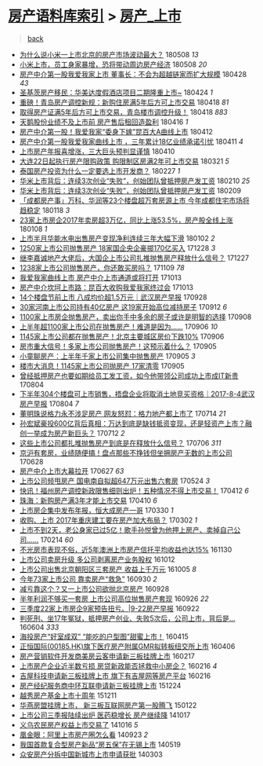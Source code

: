 [房产语料库索引](../../README.md)  > [房产_上市](房产_上市.md)
====
> [back](../README.md)

- [为什么说小米一上市北京的房产市场波动最大？](http://jkwz.applinzi.com/ittc/7100699493458773003.html#%E4%B8%BA%E4%BB%80%E4%B9%88%E8%AF%B4%E5%B0%8F%E7%B1%B3%E4%B8%80%E4%B8%8A%E5%B8%82%E5%8C%97%E4%BA%AC%E7%9A%84%E6%88%BF%E4%BA%A7%E5%B8%82%E5%9C%BA%E6%B3%A2%E5%8A%A8%E6%9C%80%E5%A4%A7%EF%BC%9F) 180508 *13* 
- [小米上市，员工身家暴增，恐将带动周边房产经济](http://jkwz.applinzi.com/ittc/7100692584387314698.html#%E5%B0%8F%E7%B1%B3%E4%B8%8A%E5%B8%82%EF%BC%8C%E5%91%98%E5%B7%A5%E8%BA%AB%E5%AE%B6%E6%9A%B4%E5%A2%9E%EF%BC%8C%E6%81%90%E5%B0%86%E5%B8%A6%E5%8A%A8%E5%91%A8%E8%BE%B9%E6%88%BF%E4%BA%A7%E7%BB%8F%E6%B5%8E) 180508 *20* 
- [房产中介第一股我爱我家上市 董事长：不会为超越链家而扩大规模](http://jkwz.applinzi.com/ittc/7096977921313080326.html#%E6%88%BF%E4%BA%A7%E4%B8%AD%E4%BB%8B%E7%AC%AC%E4%B8%80%E8%82%A1%E6%88%91%E7%88%B1%E6%88%91%E5%AE%B6%E4%B8%8A%E5%B8%82+%E8%91%A3%E4%BA%8B%E9%95%BF%EF%BC%9A%E4%B8%8D%E4%BC%9A%E4%B8%BA%E8%B6%85%E8%B6%8A%E9%93%BE%E5%AE%B6%E8%80%8C%E6%89%A9%E5%A4%A7%E8%A7%84%E6%A8%A1) 180428 *43* 
- [圣基茨房产移民：华美达度假酒店项目二期隆重上市~](http://jkwz.applinzi.com/ittc/7095592853168456711.html#%E5%9C%A3%E5%9F%BA%E8%8C%A8%E6%88%BF%E4%BA%A7%E7%A7%BB%E6%B0%91%EF%BC%9A%E5%8D%8E%E7%BE%8E%E8%BE%BE%E5%BA%A6%E5%81%87%E9%85%92%E5%BA%97%E9%A1%B9%E7%9B%AE%E4%BA%8C%E6%9C%9F%E9%9A%86%E9%87%8D%E4%B8%8A%E5%B8%82%7E) 180424 *1* 
- [重磅！青岛房产调控新规：新购住房满5年后方可上市交易](http://jkwz.applinzi.com/ittc/7093371905627390986.html#%E9%87%8D%E7%A3%85%EF%BC%81%E9%9D%92%E5%B2%9B%E6%88%BF%E4%BA%A7%E8%B0%83%E6%8E%A7%E6%96%B0%E8%A7%84%EF%BC%9A%E6%96%B0%E8%B4%AD%E4%BD%8F%E6%88%BF%E6%BB%A15%E5%B9%B4%E5%90%8E%E6%96%B9%E5%8F%AF%E4%B8%8A%E5%B8%82%E4%BA%A4%E6%98%93) 180418 *81* 
- [取得房产证满5年后方可上市交易，青岛楼市调控升级！](http://jkwz.applinzi.com/ittc/7093365484718392337.html#%E5%8F%96%E5%BE%97%E6%88%BF%E4%BA%A7%E8%AF%81%E6%BB%A15%E5%B9%B4%E5%90%8E%E6%96%B9%E5%8F%AF%E4%B8%8A%E5%B8%82%E4%BA%A4%E6%98%93%EF%BC%8C%E9%9D%92%E5%B2%9B%E6%A5%BC%E5%B8%82%E8%B0%83%E6%8E%A7%E5%8D%87%E7%BA%A7%EF%BC%81) 180418 *883* 
- [天鹅股份业绩不及上市前 房产售后租回造盈利](http://jkwz.applinzi.com/ittc/7092549682612143110.html#%E5%A4%A9%E9%B9%85%E8%82%A1%E4%BB%BD%E4%B8%9A%E7%BB%A9%E4%B8%8D%E5%8F%8A%E4%B8%8A%E5%B8%82%E5%89%8D+%E6%88%BF%E4%BA%A7%E5%94%AE%E5%90%8E%E7%A7%9F%E5%9B%9E%E9%80%A0%E7%9B%88%E5%88%A9) 180416 *1* 
- [房产中介第一股！我爱我家“委身下嫁”昆百大A曲线上市](http://jkwz.applinzi.com/ittc/7091209743060435975.html#%E6%88%BF%E4%BA%A7%E4%B8%AD%E4%BB%8B%E7%AC%AC%E4%B8%80%E8%82%A1%EF%BC%81%E6%88%91%E7%88%B1%E6%88%91%E5%AE%B6%E2%80%9C%E5%A7%94%E8%BA%AB%E4%B8%8B%E5%AB%81%E2%80%9D%E6%98%86%E7%99%BE%E5%A4%A7A%E6%9B%B2%E7%BA%BF%E4%B8%8A%E5%B8%82) 180412  
- [房产中介第一股我爱我家曲线上市 ，三年累计18亿业绩承诺引忧](http://jkwz.applinzi.com/ittc/7090689349790467088.html#%E6%88%BF%E4%BA%A7%E4%B8%AD%E4%BB%8B%E7%AC%AC%E4%B8%80%E8%82%A1%E6%88%91%E7%88%B1%E6%88%91%E5%AE%B6%E6%9B%B2%E7%BA%BF%E4%B8%8A%E5%B8%82+%EF%BC%8C%E4%B8%89%E5%B9%B4%E7%B4%AF%E8%AE%A118%E4%BA%BF%E4%B8%9A%E7%BB%A9%E6%89%BF%E8%AF%BA%E5%BC%95%E5%BF%A7) 180411 *4* 
- [上市房产年报喜增涨，三大巨头预判显谨慎](http://jkwz.applinzi.com/ittc/7088620357986812934.html#%E4%B8%8A%E5%B8%82%E6%88%BF%E4%BA%A7%E5%B9%B4%E6%8A%A5%E5%96%9C%E5%A2%9E%E6%B6%A8%EF%BC%8C%E4%B8%89%E5%A4%A7%E5%B7%A8%E5%A4%B4%E9%A2%84%E5%88%A4%E6%98%BE%E8%B0%A8%E6%85%8E) 180410  
- [大连22日起执行房产限购政策 购限制区房满2年可上市交易](http://jkwz.applinzi.com/ittc/7083046783108514826.html#%E5%A4%A7%E8%BF%9E22%E6%97%A5%E8%B5%B7%E6%89%A7%E8%A1%8C%E6%88%BF%E4%BA%A7%E9%99%90%E8%B4%AD%E6%94%BF%E7%AD%96+%E8%B4%AD%E9%99%90%E5%88%B6%E5%8C%BA%E6%88%BF%E6%BB%A12%E5%B9%B4%E5%8F%AF%E4%B8%8A%E5%B8%82%E4%BA%A4%E6%98%93) 180321 *5* 
- [泰国房产投资为什么一定要选上市开发商？](http://jkwz.applinzi.com/ittc/7074327240060175377.html#%E6%B3%B0%E5%9B%BD%E6%88%BF%E4%BA%A7%E6%8A%95%E8%B5%84%E4%B8%BA%E4%BB%80%E4%B9%88%E4%B8%80%E5%AE%9A%E8%A6%81%E9%80%89%E4%B8%8A%E5%B8%82%E5%BC%80%E5%8F%91%E5%95%86%EF%BC%9F) 180227 *1* 
- [华米上市背后：连续3次创业“失败”，创始团队曾抵押房产发工资](http://jkwz.applinzi.com/ittc/7068397217675478023.html#%E5%8D%8E%E7%B1%B3%E4%B8%8A%E5%B8%82%E8%83%8C%E5%90%8E%EF%BC%9A%E8%BF%9E%E7%BB%AD3%E6%AC%A1%E5%88%9B%E4%B8%9A%E2%80%9C%E5%A4%B1%E8%B4%A5%E2%80%9D%EF%BC%8C%E5%88%9B%E5%A7%8B%E5%9B%A2%E9%98%9F%E6%9B%BE%E6%8A%B5%E6%8A%BC%E6%88%BF%E4%BA%A7%E5%8F%91%E5%B7%A5%E8%B5%84) 180210 *25* 
- [华米上市背后：连续3次创业“失败”，创始团队曾抵押房产发工资](http://jkwz.applinzi.com/ittc/7068155893080671249.html#%E5%8D%8E%E7%B1%B3%E4%B8%8A%E5%B8%82%E8%83%8C%E5%90%8E%EF%BC%9A%E8%BF%9E%E7%BB%AD3%E6%AC%A1%E5%88%9B%E4%B8%9A%E2%80%9C%E5%A4%B1%E8%B4%A5%E2%80%9D%EF%BC%8C%E5%88%9B%E5%A7%8B%E5%9B%A2%E9%98%9F%E6%9B%BE%E6%8A%B5%E6%8A%BC%E6%88%BF%E4%BA%A7%E5%8F%91%E5%B7%A5%E8%B5%84) 180209  
- [「成都房产事」万科、华润等23个楼盘超万套房源上市 今年成都住宅市场将趋稳定](http://jkwz.applinzi.com/ittc/7059885823015519249.html#%E3%80%8C%E6%88%90%E9%83%BD%E6%88%BF%E4%BA%A7%E4%BA%8B%E3%80%8D%E4%B8%87%E7%A7%91%E3%80%81%E5%8D%8E%E6%B6%A6%E7%AD%8923%E4%B8%AA%E6%A5%BC%E7%9B%98%E8%B6%85%E4%B8%87%E5%A5%97%E6%88%BF%E6%BA%90%E4%B8%8A%E5%B8%82+%E4%BB%8A%E5%B9%B4%E6%88%90%E9%83%BD%E4%BD%8F%E5%AE%85%E5%B8%82%E5%9C%BA%E5%B0%86%E8%B6%8B%E7%A8%B3%E5%AE%9A) 180118 *3* 
- [23家上市房企2017年卖房超3万亿，同比上涨53.5%，房产股全线上涨](http://jkwz.applinzi.com/ittc/7056234750518232081.html#23%E5%AE%B6%E4%B8%8A%E5%B8%82%E6%88%BF%E4%BC%812017%E5%B9%B4%E5%8D%96%E6%88%BF%E8%B6%853%E4%B8%87%E4%BA%BF%EF%BC%8C%E5%90%8C%E6%AF%94%E4%B8%8A%E6%B6%A853.5%25%EF%BC%8C%E6%88%BF%E4%BA%A7%E8%82%A1%E5%85%A8%E7%BA%BF%E4%B8%8A%E6%B6%A8) 180108 *1* 
- [上市半月华能水电出售房产变现净利连续三年大幅下滑](http://jkwz.applinzi.com/ittc/7054037134934017030.html#%E4%B8%8A%E5%B8%82%E5%8D%8A%E6%9C%88%E5%8D%8E%E8%83%BD%E6%B0%B4%E7%94%B5%E5%87%BA%E5%94%AE%E6%88%BF%E4%BA%A7%E5%8F%98%E7%8E%B0%E5%87%80%E5%88%A9%E8%BF%9E%E7%BB%AD%E4%B8%89%E5%B9%B4%E5%A4%A7%E5%B9%85%E4%B8%8B%E6%BB%91) 180102 *2* 
- [1250家上市公司抛售房产 18家国企央企豪掷170亿买入](http://jkwz.applinzi.com/ittc/7052201695101060112.html#1250%E5%AE%B6%E4%B8%8A%E5%B8%82%E5%85%AC%E5%8F%B8%E6%8A%9B%E5%94%AE%E6%88%BF%E4%BA%A7+18%E5%AE%B6%E5%9B%BD%E4%BC%81%E5%A4%AE%E4%BC%81%E8%B1%AA%E6%8E%B7170%E4%BA%BF%E4%B9%B0%E5%85%A5) 171228 *3* 
- [继李嘉诚地产大佬后，大国企上市公司扎推抛售房产释放什么信号？](http://jkwz.applinzi.com/ittc/7051717029088723984.html#%E7%BB%A7%E6%9D%8E%E5%98%89%E8%AF%9A%E5%9C%B0%E4%BA%A7%E5%A4%A7%E4%BD%AC%E5%90%8E%EF%BC%8C%E5%A4%A7%E5%9B%BD%E4%BC%81%E4%B8%8A%E5%B8%82%E5%85%AC%E5%8F%B8%E6%89%8E%E6%8E%A8%E6%8A%9B%E5%94%AE%E6%88%BF%E4%BA%A7%E9%87%8A%E6%94%BE%E4%BB%80%E4%B9%88%E4%BF%A1%E5%8F%B7%EF%BC%9F) 171227  
- [1238家上市公司抛售房产，你还敢买房吗？](http://jkwz.applinzi.com/ittc/7033873875694257168.html#1238%E5%AE%B6%E4%B8%8A%E5%B8%82%E5%85%AC%E5%8F%B8%E6%8A%9B%E5%94%AE%E6%88%BF%E4%BA%A7%EF%BC%8C%E4%BD%A0%E8%BF%98%E6%95%A2%E4%B9%B0%E6%88%BF%E5%90%97%EF%BC%9F) 171109 *78* 
- [我爱我家曲线上市 房产中介上市通道或将打开](http://jkwz.applinzi.com/ittc/7024001419563238416.html#%E6%88%91%E7%88%B1%E6%88%91%E5%AE%B6%E6%9B%B2%E7%BA%BF%E4%B8%8A%E5%B8%82+%E6%88%BF%E4%BA%A7%E4%B8%AD%E4%BB%8B%E4%B8%8A%E5%B8%82%E9%80%9A%E9%81%93%E6%88%96%E5%B0%86%E6%89%93%E5%BC%80) 171013  
- [房产中介坎坷上市路：昆百大收购我爱我家终过会](http://jkwz.applinzi.com/ittc/7023881593217877009.html#%E6%88%BF%E4%BA%A7%E4%B8%AD%E4%BB%8B%E5%9D%8E%E5%9D%B7%E4%B8%8A%E5%B8%82%E8%B7%AF%EF%BC%9A%E6%98%86%E7%99%BE%E5%A4%A7%E6%94%B6%E8%B4%AD%E6%88%91%E7%88%B1%E6%88%91%E5%AE%B6%E7%BB%88%E8%BF%87%E4%BC%9A) 171013  
- [14个楼盘节前上市 八成均价超1.5万元｜武汉房产早报](http://jkwz.applinzi.com/ittc/7018274341261935633.html#14%E4%B8%AA%E6%A5%BC%E7%9B%98%E8%8A%82%E5%89%8D%E4%B8%8A%E5%B8%82+%E5%85%AB%E6%88%90%E5%9D%87%E4%BB%B7%E8%B6%851.5%E4%B8%87%E5%85%83%EF%BD%9C%E6%AD%A6%E6%B1%89%E6%88%BF%E4%BA%A7%E6%97%A9%E6%8A%A5) 170928  
- [30家河南上市公司持有40亿房产 这19家开始高位减持房子](http://jkwz.applinzi.com/ittc/7012356195174843408.html#30%E5%AE%B6%E6%B2%B3%E5%8D%97%E4%B8%8A%E5%B8%82%E5%85%AC%E5%8F%B8%E6%8C%81%E6%9C%8940%E4%BA%BF%E6%88%BF%E4%BA%A7+%E8%BF%9919%E5%AE%B6%E5%BC%80%E5%A7%8B%E9%AB%98%E4%BD%8D%E5%87%8F%E6%8C%81%E6%88%BF%E5%AD%90) 170912 *6* 
- [1100家上市房企抛售房产，卖出你手中多余的房子或许是明智的选择](http://jkwz.applinzi.com/ittc/7010949827960243217.html#1100%E5%AE%B6%E4%B8%8A%E5%B8%82%E6%88%BF%E4%BC%81%E6%8A%9B%E5%94%AE%E6%88%BF%E4%BA%A7%EF%BC%8C%E5%8D%96%E5%87%BA%E4%BD%A0%E6%89%8B%E4%B8%AD%E5%A4%9A%E4%BD%99%E7%9A%84%E6%88%BF%E5%AD%90%E6%88%96%E8%AE%B8%E6%98%AF%E6%98%8E%E6%99%BA%E7%9A%84%E9%80%89%E6%8B%A9) 170908  
- [上半年超1100家上市公司在抛售房产！难道是因为……](http://jkwz.applinzi.com/ittc/7010283654885147665.html#%E4%B8%8A%E5%8D%8A%E5%B9%B4%E8%B6%851100%E5%AE%B6%E4%B8%8A%E5%B8%82%E5%85%AC%E5%8F%B8%E5%9C%A8%E6%8A%9B%E5%94%AE%E6%88%BF%E4%BA%A7%EF%BC%81%E9%9A%BE%E9%81%93%E6%98%AF%E5%9B%A0%E4%B8%BA%E2%80%A6%E2%80%A6) 170906 *10* 
- [1145家上市公司都在抛售房产！北京主要城区房价下跌10%](http://jkwz.applinzi.com/ittc/7010130718678844432.html#1145%E5%AE%B6%E4%B8%8A%E5%B8%82%E5%85%AC%E5%8F%B8%E9%83%BD%E5%9C%A8%E6%8A%9B%E5%94%AE%E6%88%BF%E4%BA%A7%EF%BC%81%E5%8C%97%E4%BA%AC%E4%B8%BB%E8%A6%81%E5%9F%8E%E5%8C%BA%E6%88%BF%E4%BB%B7%E4%B8%8B%E8%B7%8C10%25) 170906  
- [房市重大信号！多家上市公司抛售房产！这预示着什么？](http://jkwz.applinzi.com/ittc/7009910972045853713.html#%E6%88%BF%E5%B8%82%E9%87%8D%E5%A4%A7%E4%BF%A1%E5%8F%B7%EF%BC%81%E5%A4%9A%E5%AE%B6%E4%B8%8A%E5%B8%82%E5%85%AC%E5%8F%B8%E6%8A%9B%E5%94%AE%E6%88%BF%E4%BA%A7%EF%BC%81%E8%BF%99%E9%A2%84%E7%A4%BA%E7%9D%80%E4%BB%80%E4%B9%88%EF%BC%9F) 170905  
- [小童聊房产：上半年千家上市公司集中抛售房产](http://jkwz.applinzi.com/ittc/7009863871568020496.html#%E5%B0%8F%E7%AB%A5%E8%81%8A%E6%88%BF%E4%BA%A7%EF%BC%9A%E4%B8%8A%E5%8D%8A%E5%B9%B4%E5%8D%83%E5%AE%B6%E4%B8%8A%E5%B8%82%E5%85%AC%E5%8F%B8%E9%9B%86%E4%B8%AD%E6%8A%9B%E5%94%AE%E6%88%BF%E4%BA%A7) 170905 *3* 
- [楼市大消息！1145家上市公司抛房产 17家清零](http://jkwz.applinzi.com/ittc/7009726565792089104.html#%E6%A5%BC%E5%B8%82%E5%A4%A7%E6%B6%88%E6%81%AF%EF%BC%811145%E5%AE%B6%E4%B8%8A%E5%B8%82%E5%85%AC%E5%8F%B8%E6%8A%9B%E6%88%BF%E4%BA%A7+17%E5%AE%B6%E6%B8%85%E9%9B%B6) 170905  
- [曾经抵押房产也要如期给员工发工资，如今他带领公司成功上市成IT新贵](http://jkwz.applinzi.com/ittc/6997896109576684561.html#%E6%9B%BE%E7%BB%8F%E6%8A%B5%E6%8A%BC%E6%88%BF%E4%BA%A7%E4%B9%9F%E8%A6%81%E5%A6%82%E6%9C%9F%E7%BB%99%E5%91%98%E5%B7%A5%E5%8F%91%E5%B7%A5%E8%B5%84%EF%BC%8C%E5%A6%82%E4%BB%8A%E4%BB%96%E5%B8%A6%E9%A2%86%E5%85%AC%E5%8F%B8%E6%88%90%E5%8A%9F%E4%B8%8A%E5%B8%82%E6%88%90IT%E6%96%B0%E8%B4%B5) 170804  
- [下半年304个楼盘可上市销售，捂盘企业将取消土地竞买资格｜2017-8-4武汉房产早报](http://jkwz.applinzi.com/ittc/6997862951426720784.html#%E4%B8%8B%E5%8D%8A%E5%B9%B4304%E4%B8%AA%E6%A5%BC%E7%9B%98%E5%8F%AF%E4%B8%8A%E5%B8%82%E9%94%80%E5%94%AE%EF%BC%8C%E6%8D%82%E7%9B%98%E4%BC%81%E4%B8%9A%E5%B0%86%E5%8F%96%E6%B6%88%E5%9C%9F%E5%9C%B0%E7%AB%9E%E4%B9%B0%E8%B5%84%E6%A0%BC%EF%BD%9C2017-8-4%E6%AD%A6%E6%B1%89%E6%88%BF%E4%BA%A7%E6%97%A9%E6%8A%A5) 170804 *7* 
- [董明珠说格力永不涉足房产 网友怒怼：格力地产都上市了](http://jkwz.applinzi.com/ittc/6990098043125629969.html#%E8%91%A3%E6%98%8E%E7%8F%A0%E8%AF%B4%E6%A0%BC%E5%8A%9B%E6%B0%B8%E4%B8%8D%E6%B6%89%E8%B6%B3%E6%88%BF%E4%BA%A7+%E7%BD%91%E5%8F%8B%E6%80%92%E6%80%BC%EF%BC%9A%E6%A0%BC%E5%8A%9B%E5%9C%B0%E4%BA%A7%E9%83%BD%E4%B8%8A%E5%B8%82%E4%BA%86) 170714 *21* 
- [孙宏斌豪投600亿背后真相：万达到底是缺钱抵资变现，还是轻资产上市？融创一举成为房产新巨头？](http://jkwz.applinzi.com/ittc/6989364342989259792.html#%E5%AD%99%E5%AE%8F%E6%96%8C%E8%B1%AA%E6%8A%95600%E4%BA%BF%E8%83%8C%E5%90%8E%E7%9C%9F%E7%9B%B8%EF%BC%9A%E4%B8%87%E8%BE%BE%E5%88%B0%E5%BA%95%E6%98%AF%E7%BC%BA%E9%92%B1%E6%8A%B5%E8%B5%84%E5%8F%98%E7%8E%B0%EF%BC%8C%E8%BF%98%E6%98%AF%E8%BD%BB%E8%B5%84%E4%BA%A7%E4%B8%8A%E5%B8%82%EF%BC%9F%E8%9E%8D%E5%88%9B%E4%B8%80%E4%B8%BE%E6%88%90%E4%B8%BA%E6%88%BF%E4%BA%A7%E6%96%B0%E5%B7%A8%E5%A4%B4%EF%BC%9F) 170712 *2* 
- [这些上市公司都扎堆抛售房产到底是在释放什么信号？](http://jkwz.applinzi.com/ittc/6987123282854544388.html#%E8%BF%99%E4%BA%9B%E4%B8%8A%E5%B8%82%E5%85%AC%E5%8F%B8%E9%83%BD%E6%89%8E%E5%A0%86%E6%8A%9B%E5%94%AE%E6%88%BF%E4%BA%A7%E5%88%B0%E5%BA%95%E6%98%AF%E5%9C%A8%E9%87%8A%E6%94%BE%E4%BB%80%E4%B9%88%E4%BF%A1%E5%8F%B7%EF%BC%9F) 170706 *311* 
- [京沪有套房，业绩随便搞！盘点那些不挣钱但坐拥房产无数的上市公司](http://jkwz.applinzi.com/ittc/6984286141912974341.html#%E4%BA%AC%E6%B2%AA%E6%9C%89%E5%A5%97%E6%88%BF%EF%BC%8C%E4%B8%9A%E7%BB%A9%E9%9A%8F%E4%BE%BF%E6%90%9E%EF%BC%81%E7%9B%98%E7%82%B9%E9%82%A3%E4%BA%9B%E4%B8%8D%E6%8C%A3%E9%92%B1%E4%BD%86%E5%9D%90%E6%8B%A5%E6%88%BF%E4%BA%A7%E6%97%A0%E6%95%B0%E7%9A%84%E4%B8%8A%E5%B8%82%E5%85%AC%E5%8F%B8) 170628  
- [房产中介上市大幕拉开](http://jkwz.applinzi.com/ittc/6983900506450560004.html#%E6%88%BF%E4%BA%A7%E4%B8%AD%E4%BB%8B%E4%B8%8A%E5%B8%82%E5%A4%A7%E5%B9%95%E6%8B%89%E5%BC%80) 170627 *63* 
- [上市公司频甩房产 国电南自拟超647万元出售六套房](http://jkwz.applinzi.com/ittc/6971042421491106820.html#%E4%B8%8A%E5%B8%82%E5%85%AC%E5%8F%B8%E9%A2%91%E7%94%A9%E6%88%BF%E4%BA%A7+%E5%9B%BD%E7%94%B5%E5%8D%97%E8%87%AA%E6%8B%9F%E8%B6%85647%E4%B8%87%E5%85%83%E5%87%BA%E5%94%AE%E5%85%AD%E5%A5%97%E6%88%BF) 170524 *3* 
- [快讯！福州房产调控新政限售细则出炉！五种情况不得上市交易！](http://jkwz.applinzi.com/ittc/6955571524420502533.html#%E5%BF%AB%E8%AE%AF%EF%BC%81%E7%A6%8F%E5%B7%9E%E6%88%BF%E4%BA%A7%E8%B0%83%E6%8E%A7%E6%96%B0%E6%94%BF%E9%99%90%E5%94%AE%E7%BB%86%E5%88%99%E5%87%BA%E7%82%89%EF%BC%81%E4%BA%94%E7%A7%8D%E6%83%85%E5%86%B5%E4%B8%8D%E5%BE%97%E4%B8%8A%E5%B8%82%E4%BA%A4%E6%98%93%EF%BC%81) 170412 *6* 
- [珠海：新购房产满3年才能上市交易](http://jkwz.applinzi.com/ittc/6954474812096381957.html#%E7%8F%A0%E6%B5%B7%EF%BC%9A%E6%96%B0%E8%B4%AD%E6%88%BF%E4%BA%A7%E6%BB%A13%E5%B9%B4%E6%89%8D%E8%83%BD%E4%B8%8A%E5%B8%82%E4%BA%A4%E6%98%93) 170410 *6* 
- [上市房企集中发布年报，恒大成房产一哥](http://jkwz.applinzi.com/ittc/6950777973128037380.html#%E4%B8%8A%E5%B8%82%E6%88%BF%E4%BC%81%E9%9B%86%E4%B8%AD%E5%8F%91%E5%B8%83%E5%B9%B4%E6%8A%A5%EF%BC%8C%E6%81%92%E5%A4%A7%E6%88%90%E6%88%BF%E4%BA%A7%E4%B8%80%E5%93%A5) 170330 *1* 
- [收购、上市 2017年重庆建工要在房产加大布局？](http://jkwz.applinzi.com/ittc/6940469069986923525.html#%E6%94%B6%E8%B4%AD%E3%80%81%E4%B8%8A%E5%B8%82+2017%E5%B9%B4%E9%87%8D%E5%BA%86%E5%BB%BA%E5%B7%A5%E8%A6%81%E5%9C%A8%E6%88%BF%E4%BA%A7%E5%8A%A0%E5%A4%A7%E5%B8%83%E5%B1%80%EF%BC%9F) 170302 *1* 
- [上市不到2天，老公身家已过5亿！歌手孙悦曾为他押上房产、卖掉自己公司……](http://jkwz.applinzi.com/ittc/6934483361161806853.html#%E4%B8%8A%E5%B8%82%E4%B8%8D%E5%88%B02%E5%A4%A9%EF%BC%8C%E8%80%81%E5%85%AC%E8%BA%AB%E5%AE%B6%E5%B7%B2%E8%BF%875%E4%BA%BF%EF%BC%81%E6%AD%8C%E6%89%8B%E5%AD%99%E6%82%A6%E6%9B%BE%E4%B8%BA%E4%BB%96%E6%8A%BC%E4%B8%8A%E6%88%BF%E4%BA%A7%E3%80%81%E5%8D%96%E6%8E%89%E8%87%AA%E5%B7%B1%E5%85%AC%E5%8F%B8%E2%80%A6%E2%80%A6) 170214 *60* 
- [不光房市表现不俗，近5年澳洲上市房产信托平均收益也达15%](http://jkwz.applinzi.com/ittc/6906284666515883012.html#%E4%B8%8D%E5%85%89%E6%88%BF%E5%B8%82%E8%A1%A8%E7%8E%B0%E4%B8%8D%E4%BF%97%EF%BC%8C%E8%BF%915%E5%B9%B4%E6%BE%B3%E6%B4%B2%E4%B8%8A%E5%B8%82%E6%88%BF%E4%BA%A7%E4%BF%A1%E6%89%98%E5%B9%B3%E5%9D%87%E6%94%B6%E7%9B%8A%E4%B9%9F%E8%BE%BE15%25) 161130  
- [上市公司卖房升级 多公司剥离房产业务股权](http://jkwz.applinzi.com/ittc/6888206958837892101.html#%E4%B8%8A%E5%B8%82%E5%85%AC%E5%8F%B8%E5%8D%96%E6%88%BF%E5%8D%87%E7%BA%A7+%E5%A4%9A%E5%85%AC%E5%8F%B8%E5%89%A5%E7%A6%BB%E6%88%BF%E4%BA%A7%E4%B8%9A%E5%8A%A1%E8%82%A1%E6%9D%83) 161012  
- [上市公司出售北京朝阳区三套房产 收益上千万元](http://jkwz.applinzi.com/ittc/6885449619466617861.html#%E4%B8%8A%E5%B8%82%E5%85%AC%E5%8F%B8%E5%87%BA%E5%94%AE%E5%8C%97%E4%BA%AC%E6%9C%9D%E9%98%B3%E5%8C%BA%E4%B8%89%E5%A5%97%E6%88%BF%E4%BA%A7+%E6%94%B6%E7%9B%8A%E4%B8%8A%E5%8D%83%E4%B8%87%E5%85%83) 161005 *8* 
- [今年73家上市公司 靠卖房产“救急”](http://jkwz.applinzi.com/ittc/6883564789598520324.html#%E4%BB%8A%E5%B9%B473%E5%AE%B6%E4%B8%8A%E5%B8%82%E5%85%AC%E5%8F%B8+%E9%9D%A0%E5%8D%96%E6%88%BF%E4%BA%A7%E2%80%9C%E6%95%91%E6%80%A5%E2%80%9D) 160930 *2* 
- [减亏靠这个？又一上市公司欲抛北京房产](http://jkwz.applinzi.com/ittc/6882936275706840068.html#%E5%87%8F%E4%BA%8F%E9%9D%A0%E8%BF%99%E4%B8%AA%EF%BC%9F%E5%8F%88%E4%B8%80%E4%B8%8A%E5%B8%82%E5%85%AC%E5%8F%B8%E6%AC%B2%E6%8A%9B%E5%8C%97%E4%BA%AC%E6%88%BF%E4%BA%A7) 160928  
- [半年利润不够买一套房 上市公司高位抛售房产套现](http://jkwz.applinzi.com/ittc/6882250511612380164.html#%E5%8D%8A%E5%B9%B4%E5%88%A9%E6%B6%A6%E4%B8%8D%E5%A4%9F%E4%B9%B0%E4%B8%80%E5%A5%97%E6%88%BF+%E4%B8%8A%E5%B8%82%E5%85%AC%E5%8F%B8%E9%AB%98%E4%BD%8D%E6%8A%9B%E5%94%AE%E6%88%BF%E4%BA%A7%E5%A5%97%E7%8E%B0) 160926 *22* 
- [三季度22家上市房企9家预告扭亏。|9-22房产早报](http://jkwz.applinzi.com/ittc/6880595832214127620.html#%E4%B8%89%E5%AD%A3%E5%BA%A622%E5%AE%B6%E4%B8%8A%E5%B8%82%E6%88%BF%E4%BC%819%E5%AE%B6%E9%A2%84%E5%91%8A%E6%89%AD%E4%BA%8F%E3%80%82%7C9-22%E6%88%BF%E4%BA%A7%E6%97%A9%E6%8A%A5) 160922  
- [判死刑、坐17年冤狱，抵押房产创业、失败5次后，公司上市，背后是...](http://jkwz.applinzi.com/ittc/6839895187039732741.html#%E5%88%A4%E6%AD%BB%E5%88%91%E3%80%81%E5%9D%9017%E5%B9%B4%E5%86%A4%E7%8B%B1%EF%BC%8C%E6%8A%B5%E6%8A%BC%E6%88%BF%E4%BA%A7%E5%88%9B%E4%B8%9A%E3%80%81%E5%A4%B1%E8%B4%A55%E6%AC%A1%E5%90%8E%EF%BC%8C%E5%85%AC%E5%8F%B8%E4%B8%8A%E5%B8%82%EF%BC%8C%E8%83%8C%E5%90%8E%E6%98%AF...) 160604 *333* 
- [海投房产“好室成双” “能吃的户型图”甜蜜上市！](http://jkwz.applinzi.com/ittc/6821272440768300037.html#%E6%B5%B7%E6%8A%95%E6%88%BF%E4%BA%A7%E2%80%9C%E5%A5%BD%E5%AE%A4%E6%88%90%E5%8F%8C%E2%80%9D+%E2%80%9C%E8%83%BD%E5%90%83%E7%9A%84%E6%88%B7%E5%9E%8B%E5%9B%BE%E2%80%9D%E7%94%9C%E8%9C%9C%E4%B8%8A%E5%B8%82%EF%BC%81) 160415  
- [正恒国际(00185.HK)旗下医疗房产附属GMR拟转板纽交所上市](http://jkwz.applinzi.com/ittc/6817920010273948677.html#%E6%AD%A3%E6%81%92%E5%9B%BD%E9%99%85%2800185.HK%29%E6%97%97%E4%B8%8B%E5%8C%BB%E7%96%97%E6%88%BF%E4%BA%A7%E9%99%84%E5%B1%9EGMR%E6%8B%9F%E8%BD%AC%E6%9D%BF%E7%BA%BD%E4%BA%A4%E6%89%80%E4%B8%8A%E5%B8%82) 160406  
- [房产营销软件开发商美房云客申请新三板挂牌上市](http://jkwz.applinzi.com/ittc/6799711203496559621.html#%E6%88%BF%E4%BA%A7%E8%90%A5%E9%94%80%E8%BD%AF%E4%BB%B6%E5%BC%80%E5%8F%91%E5%95%86%E7%BE%8E%E6%88%BF%E4%BA%91%E5%AE%A2%E7%94%B3%E8%AF%B7%E6%96%B0%E4%B8%89%E6%9D%BF%E6%8C%82%E7%89%8C%E4%B8%8A%E5%B8%82) 160217  
- [上市房产企业近半数亏损 房贷新政能否拯救中小房企？](http://jkwz.applinzi.com/ittc/6799467472059106308.html#%E4%B8%8A%E5%B8%82%E6%88%BF%E4%BA%A7%E4%BC%81%E4%B8%9A%E8%BF%91%E5%8D%8A%E6%95%B0%E4%BA%8F%E6%8D%9F+%E6%88%BF%E8%B4%B7%E6%96%B0%E6%94%BF%E8%83%BD%E5%90%A6%E6%8B%AF%E6%95%91%E4%B8%AD%E5%B0%8F%E6%88%BF%E4%BC%81%EF%BC%9F) 160216 *4* 
- [吉屋科技申请新三板挂牌上市 旗下有吉屋网等房产平台](http://jkwz.applinzi.com/ittc/6799336311966139396.html#%E5%90%89%E5%B1%8B%E7%A7%91%E6%8A%80%E7%94%B3%E8%AF%B7%E6%96%B0%E4%B8%89%E6%9D%BF%E6%8C%82%E7%89%8C%E4%B8%8A%E5%B8%82+%E6%97%97%E4%B8%8B%E6%9C%89%E5%90%89%E5%B1%8B%E7%BD%91%E7%AD%89%E6%88%BF%E4%BA%A7%E5%B9%B3%E5%8F%B0) 160216  
- [房产经纪服务商中环互联申请新三板挂牌上市](http://jkwz.applinzi.com/ittc/6779346399019926532.html#%E6%88%BF%E4%BA%A7%E7%BB%8F%E7%BA%AA%E6%9C%8D%E5%8A%A1%E5%95%86%E4%B8%AD%E7%8E%AF%E4%BA%92%E8%81%94%E7%94%B3%E8%AF%B7%E6%96%B0%E4%B8%89%E6%9D%BF%E6%8C%82%E7%89%8C%E4%B8%8A%E5%B8%82) 151224  
- [越秀房产基金上市十周年](http://jkwz.applinzi.com/ittc/6774383454011786245.html#%E8%B6%8A%E7%A7%80%E6%88%BF%E4%BA%A7%E5%9F%BA%E9%87%91%E4%B8%8A%E5%B8%82%E5%8D%81%E5%91%A8%E5%B9%B4) 151211  
- [华燕房盟挂牌上市， 新三板互联网房产第一股腾飞](http://jkwz.applinzi.com/ittc/547650611388573619.html#%E5%8D%8E%E7%87%95%E6%88%BF%E7%9B%9F%E6%8C%82%E7%89%8C%E4%B8%8A%E5%B8%82%EF%BC%8C+%E6%96%B0%E4%B8%89%E6%9D%BF%E4%BA%92%E8%81%94%E7%BD%91%E6%88%BF%E4%BA%A7%E7%AC%AC%E4%B8%80%E8%82%A1%E8%85%BE%E9%A3%9E) 150122  
- [上市公司三季报陆续出炉 医药稳增长 房产继续降](http://jkwz.applinzi.com/ittc/547650611377234007.html#%E4%B8%8A%E5%B8%82%E5%85%AC%E5%8F%B8%E4%B8%89%E5%AD%A3%E6%8A%A5%E9%99%86%E7%BB%AD%E5%87%BA%E7%82%89+%E5%8C%BB%E8%8D%AF%E7%A8%B3%E5%A2%9E%E9%95%BF+%E6%88%BF%E4%BA%A7%E7%BB%A7%E7%BB%AD%E9%99%8D) 141017  
- [义乌农民房产权益上市交易了](http://jkwz.applinzi.com/ittc/547650611377333750.html#%E4%B9%89%E4%B9%8C%E5%86%9C%E6%B0%91%E6%88%BF%E4%BA%A7%E6%9D%83%E7%9B%8A%E4%B8%8A%E5%B8%82%E4%BA%A4%E6%98%93%E4%BA%86) 141016 *5* 
- [凰金眼：阿里上市房产圈怎么看](http://jkwz.applinzi.com/ittc/547650611374422584.html#%E5%87%B0%E9%87%91%E7%9C%BC%EF%BC%9A%E9%98%BF%E9%87%8C%E4%B8%8A%E5%B8%82%E6%88%BF%E4%BA%A7%E5%9C%88%E6%80%8E%E4%B9%88%E7%9C%8B) 140923 *2* 
- [我国首款复合型房产新品“房五保”在无锡上市](http://jkwz.applinzi.com/ittc/547650611365348996.html#%E6%88%91%E5%9B%BD%E9%A6%96%E6%AC%BE%E5%A4%8D%E5%90%88%E5%9E%8B%E6%88%BF%E4%BA%A7%E6%96%B0%E5%93%81%E2%80%9C%E6%88%BF%E4%BA%94%E4%BF%9D%E2%80%9D%E5%9C%A8%E6%97%A0%E9%94%A1%E4%B8%8A%E5%B8%82) 140519  
- [众安房产分拆中国新城市上市申请获批](http://jkwz.applinzi.com/ittc/547650611358890593.html#%E4%BC%97%E5%AE%89%E6%88%BF%E4%BA%A7%E5%88%86%E6%8B%86%E4%B8%AD%E5%9B%BD%E6%96%B0%E5%9F%8E%E5%B8%82%E4%B8%8A%E5%B8%82%E7%94%B3%E8%AF%B7%E8%8E%B7%E6%89%B9) 140303  
